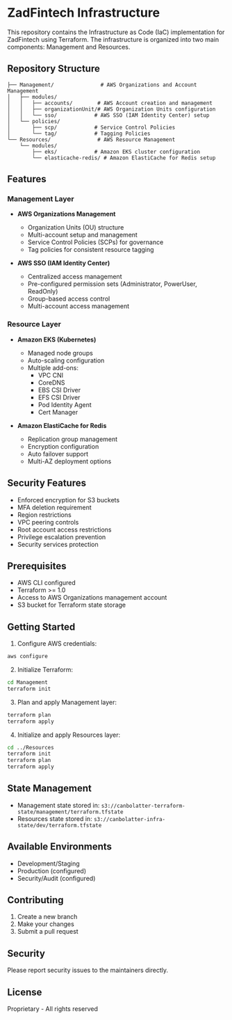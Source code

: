 # ZadFintech Infrastructure

This repository contains the Infrastructure as Code (IaC) implementation for ZadFintech using Terraform. The infrastructure is organized into two main components: Management and Resources.

## Repository Structure

```
├── Management/               # AWS Organizations and Account Management
│   ├── modules/
│   │   ├── accounts/        # AWS Account creation and management
│   │   ├── organizationUnit/# AWS Organization Units configuration
│   │   └── sso/            # AWS SSO (IAM Identity Center) setup
│   └── policies/
│       ├── scp/            # Service Control Policies
│       └── tag/            # Tagging Policies
└── Resources/               # AWS Resource Management
    └── modules/
        ├── eks/            # Amazon EKS cluster configuration
        └── elasticache-redis/ # Amazon ElastiCache for Redis setup
```

## Features

### Management Layer
- **AWS Organizations Management**
  - Organization Units (OU) structure
  - Multi-account setup and management
  - Service Control Policies (SCPs) for governance
  - Tag policies for consistent resource tagging

- **AWS SSO (IAM Identity Center)**
  - Centralized access management
  - Pre-configured permission sets (Administrator, PowerUser, ReadOnly)
  - Group-based access control
  - Multi-account access management

### Resource Layer
- **Amazon EKS (Kubernetes)**
  - Managed node groups
  - Auto-scaling configuration
  - Multiple add-ons:
    - VPC CNI
    - CoreDNS
    - EBS CSI Driver
    - EFS CSI Driver
    - Pod Identity Agent
    - Cert Manager

- **Amazon ElastiCache for Redis**
  - Replication group management
  - Encryption configuration
  - Auto failover support
  - Multi-AZ deployment options

## Security Features

- Enforced encryption for S3 buckets
- MFA deletion requirement
- Region restrictions
- VPC peering controls
- Root account access restrictions
- Privilege escalation prevention
- Security services protection

## Prerequisites

- AWS CLI configured
- Terraform >= 1.0
- Access to AWS Organizations management account
- S3 bucket for Terraform state storage

## Getting Started

1. Configure AWS credentials:
```bash
aws configure
```

2. Initialize Terraform:
```bash
cd Management
terraform init
```

3. Plan and apply Management layer:
```bash
terraform plan
terraform apply
```

4. Initialize and apply Resources layer:
```bash
cd ../Resources
terraform init
terraform plan
terraform apply
```

## State Management

- Management state stored in: `s3://canbolatter-terraform-state/management/terraform.tfstate`
- Resources state stored in: `s3://canbolatter-infra-state/dev/terraform.tfstate`

## Available Environments

- Development/Staging
- Production (configured)
- Security/Audit (configured)

## Contributing

1. Create a new branch
2. Make your changes
3. Submit a pull request

## Security

Please report security issues to the maintainers directly.

## License

Proprietary - All rights reserved